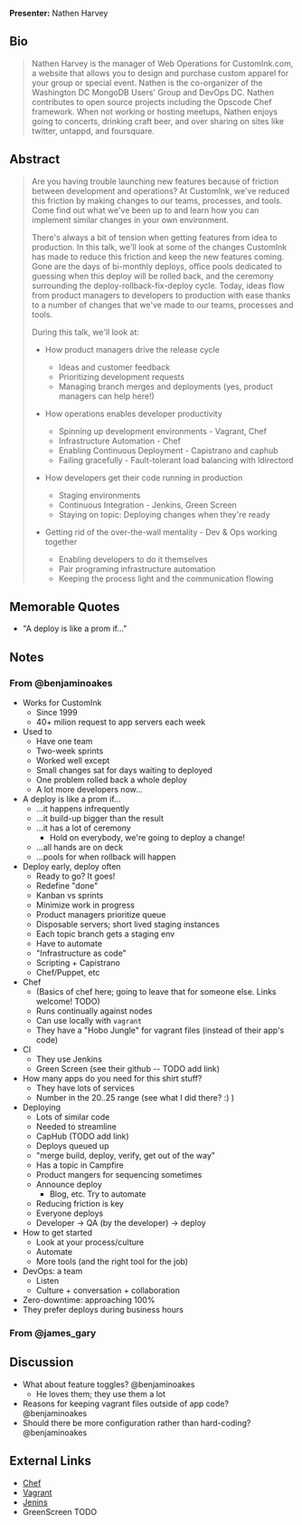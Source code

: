 **Presenter:** Nathen Harvey

## Bio

> Nathen Harvey is the manager of Web Operations for CustomInk.com, a website that allows you to design and purchase custom apparel for your group or special event. Nathen is the co-organizer of the Washington DC MongoDB Users' Group and DevOps DC. Nathen contributes to open source projects including the Opscode Chef framework.  When not working or hosting meetups, Nathen enjoys going to concerts, drinking craft beer, and over sharing on sites like twitter, untappd, and foursquare.

## Abstract

> Are you having trouble launching new features because of friction between development and operations?  At CustomInk, we've reduced this friction by making changes to our teams, processes, and tools.  Come find out what we've been up to and learn how you can implement similar changes in your own environment.
>
> There's always a bit of tension when getting features from idea to production.  In this talk, we'll look at some of the changes CustomInk has made to reduce this friction and keep the new features coming.  Gone are the days of bi-monthly deploys, office pools dedicated to guessing when this deploy will be rolled back, and the ceremony surrounding the deploy-rollback-fix-deploy cycle.  Today, ideas flow from product managers to developers to production with ease thanks to a number of changes that we've made to our teams, processes and tools.
>
> During this talk, we'll look at:
>
> * How product managers drive the release cycle
>   * Ideas and customer feedback
>   * Prioritizing development requests
>   * Managing branch merges and deployments (yes, product managers can help here!)
>
> * How operations enables developer productivity
>   * Spinning up development environments - Vagrant, Chef
>   * Infrastructure Automation - Chef
>   * Enabling Continuous Deployment - Capistrano and caphub
>   * Failing gracefully - Fault-tolerant load balancing with ldirectord
>
> * How developers get their code running in production
>   * Staging environments
>   * Continuous Integration - Jenkins, Green Screen
>   * Staying on topic:  Deploying changes when they're ready
>   
> * Getting rid of the over-the-wall mentality - Dev & Ops working together
>   * Enabling developers to do it themselves
>   * Pair programing infrastructure automation
>   * Keeping the process light and the communication flowing

## Memorable Quotes

* "A deploy is like a prom if..."

## Notes

### From @benjaminoakes

* Works for CustomInk
    * Since 1999
    * 40+ milion request to app servers each week
* Used to
    * Have one team
    * Two-week sprints
    * Worked well except
    * Small changes sat for days waiting to deployed
    * One problem rolled back a whole deploy
    * A lot more developers now...
* A deploy is like a prom if...
    * ...it happens infrequently
    * ...it build-up bigger than the result
    * ...it has a lot of ceremony
        * Hold on everybody, we're going to deploy a change!
    * ...all hands are on deck
    * ...pools for when rollback will happen
* Deploy early, deploy often
    * Ready to go?  It goes!
    * Redefine "done"
    * Kanban vs sprints
    * Minimize work in progress
    * Product managers prioritize queue
    * Disposable servers; short lived staging instances
    * Each topic branch gets a staging env
    * Have to automate
    * "Infrastructure as code"
    * Scripting + Capistrano
    * Chef/Puppet, etc
* Chef
    * (Basics of chef here; going to leave that for someone else.  Links welcome! TODO)
    * Runs continually against nodes
    * Can use locally with `vagrant`
    * They have a "Hobo Jungle" for vagrant files (instead of their app's code)
* CI
    * They use Jenkins
    * Green Screen (see their github -- TODO add link)
* How many apps do you need for this shirt stuff?
    * They have lots of services
    * Number in the 20..25 range (see what I did there?  :) )
* Deploying
    * Lots of similar code
    * Needed to streamline
    * CapHub (TODO add link)
    * Deploys queued up
    * "merge build, deploy, verify, get out of the way"
    * Has a topic in Campfire
    * Product mangers for sequencing sometimes
    * Announce deploy
        * Blog, etc.  Try to automate
    * Reducing friction is key
    * Everyone deploys
    * Developer -> QA (by the developer) -> deploy
* How to get started
    * Look at your process/culture
    * Automate
    * More tools (and the right tool for the job)
* DevOps: a team
    * Listen
    * Culture + conversation + collaboration
* Zero-downtime: approaching 100%
* They prefer deploys during business hours

### From @james_gary

## Discussion

* What about feature toggles?  @benjaminoakes
    * He loves them; they use them a lot
* Reasons for keeping vagrant files outside of app code?  @benjaminoakes
* Should there be more configuration rather than hard-coding?  @benjaminoakes

## External Links

* [Chef](http://www.opscode.com/chef)
* [Vagrant](http://vagantup.com/)
* [Jenins](http://jenkins-ci.org)
* GreenScreen TODO
